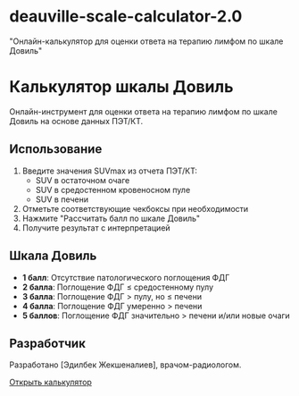 # deauville-scale-calculator-2.0
"Онлайн-калькулятор для оценки ответа на терапию лимфом по шкале Довиль"
# Калькулятор шкалы Довиль

Онлайн-инструмент для оценки ответа на терапию лимфом по шкале Довиль на основе данных ПЭТ/КТ.

## Использование

1. Введите значения SUVmax из отчета ПЭТ/КТ:
   - SUV в остаточном очаге
   - SUV в средостенном кровеносном пуле
   - SUV в печени
2. Отметьте соответствующие чекбоксы при необходимости
3. Нажмите "Рассчитать балл по шкале Довиль"
4. Получите результат с интерпретацией

## Шкала Довиль

- **1 балл**: Отсутствие патологического поглощения ФДГ
- **2 балла**: Поглощение ФДГ ≤ средостенному пулу
- **3 балла**: Поглощение ФДГ > пулу, но ≤ печени
- **4 балла**: Поглощение ФДГ умеренно > печени
- **5 баллов**: Поглощение ФДГ значительно > печени и/или новые очаги

## Разработчик

Разработано [Эдилбек Жекшеналиев], врачом-радиологом.

[Открыть калькулятор](https://ваш-логин.github.io/deauville-scale-calculator)
